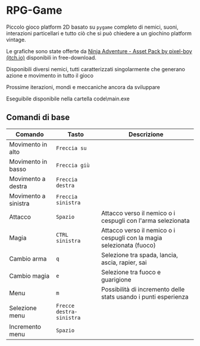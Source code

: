 # RPG-Game

Piccolo gioco platform 2D basato su `pygame` completo di nemici, suoni, interazioni particellari e tutto ciò che si può chiedere a un giochino platform vintage.

Le grafiche sono state offerte da [Ninja Adventure - Asset Pack by pixel-boy (itch.io)](https://pixel-boy.itch.io/ninja-adventure-asset-pack) disponibili in free-download.

Disponibili diversi nemici, tutti caratterizzati singolarmente che generano azione e movimento in tutto il gioco

Prossime iterazioni, mondi e meccaniche ancora da sviluppare

Eseguibile disponibile nella cartella code\main.exe

## Comandi di base

| Comando              | Tasto                    | Descrizione                                                  |
| -------------------- | ------------------------ | ------------------------------------------------------------ |
| Movimento in alto    | `Freccia su`             |                                                              |
| Movimento in basso   | `Freccia giù`            |                                                              |
| Movimento a destra   | `Freccia destra`         |                                                              |
| Movimento a sinistra | `Freccia sinistra`       |                                                              |
| Attacco              | `Spazio`                 | Attacco verso il nemico o i cespugli con l'arma selezionata  |
| Magia                | `CTRL sinistra`          | Attacco verso il nemico o i cespugli con la magia selezionata (fuoco) |
| Cambio arma          | `q`                      | Selezione tra spada, lancia, ascia, rapier, sai              |
| Cambio magia         | `e`                      | Selezione tra fuoco e guarigione                             |
| Menu                 | `m`                      | Possibilità di incremento delle stats usando i punti esperienza |
| Selezione menu       | `Frecce destra-sinistra` |                                                              |
| Incremento menu      | `Spazio`                 |                                                              |

